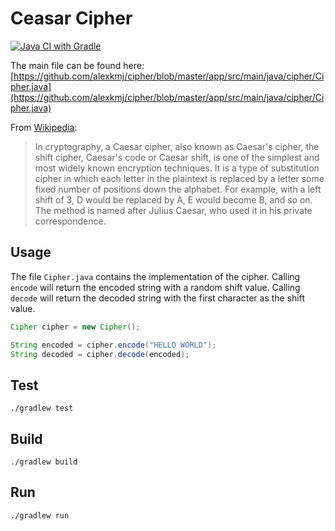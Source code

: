 # Ceasar Cipher

[![Java CI with Gradle](https://github.com/alexkmj/cipher/actions/workflows/gradle.yml/badge.svg)](https://github.com/alexkmj/cipher/actions/workflows/gradle.yml)

The main file can be found here: [https://github.com/alexkmj/cipher/blob/master/app/src/main/java/cipher/Cipher.java](https://github.com/alexkmj/cipher/blob/master/app/src/main/java/cipher/Cipher.java)

From [Wikipedia](https://en.wikipedia.org/wiki/Caesar_cipher):
> In cryptography, a Caesar cipher, also known as Caesar's cipher, the shift
cipher, Caesar's code or Caesar shift, is one of the simplest and most widely
known encryption techniques. It is a type of substitution cipher in which each
letter in the plaintext is replaced by a letter some fixed number of positions
down the alphabet. For example, with a left shift of 3, D would be replaced by
A, E would become B, and so on. The method is named after Julius Caesar, who
used it in his private correspondence.

## Usage

The file `Cipher.java` contains the implementation of the cipher. Calling
`encode` will return the encoded string with a random shift value. Calling
`decode` will return the decoded string with the first character as the shift
value.

```java
Cipher cipher = new Cipher();

String encoded = cipher.encode("HELLO WORLD");
String decoded = cipher.decode(encoded);
```

## Test

```
./gradlew test
```

## Build

```
./gradlew build
```

## Run

```
./gradlew run
```
